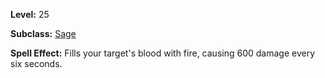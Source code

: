 <!-- TITLE: Spell: Mana Tear -->
<!-- SUBTITLE:  -->

**Level:** 25

**Subclass:** [Sage](sage)

**Spell Effect:** Fills your target's blood with fire, causing 600 damage every six seconds.